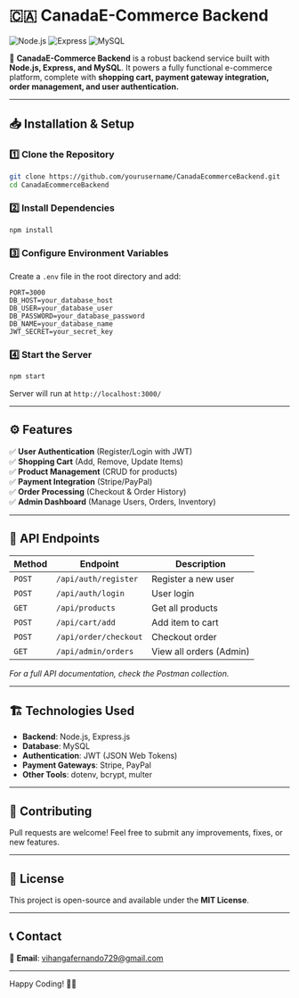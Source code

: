 # 🇨🇦 CanadaE-Commerce Backend

![Node.js](https://img.shields.io/badge/Node.js-16.x-green?style=for-the-badge&logo=node.js)
![Express](https://img.shields.io/badge/Express.js-4.x-lightgrey?style=for-the-badge&logo=express)
![MySQL](https://img.shields.io/badge/MySQL-8.x-blue?style=for-the-badge&logo=mysql)

🚀 **CanadaE-Commerce Backend** is a robust backend service built with **Node.js, Express, and MySQL**. It powers a fully functional e-commerce platform, complete with **shopping cart, payment gateway integration, order management, and user authentication.**

---

## 📥 Installation & Setup

### 1️⃣ Clone the Repository
```bash
git clone https://github.com/yourusername/CanadaEcommerceBackend.git
cd CanadaEcommerceBackend
```

### 2️⃣ Install Dependencies
```bash
npm install
```

### 3️⃣ Configure Environment Variables
Create a `.env` file in the root directory and add:
```env
PORT=3000
DB_HOST=your_database_host
DB_USER=your_database_user
DB_PASSWORD=your_database_password
DB_NAME=your_database_name
JWT_SECRET=your_secret_key
```

### 4️⃣ Start the Server
```bash
npm start
```
Server will run at `http://localhost:3000/`

---

## ⚙️ Features
✅ **User Authentication** (Register/Login with JWT)  
✅ **Shopping Cart** (Add, Remove, Update Items)  
✅ **Product Management** (CRUD for products)  
✅ **Payment Integration** (Stripe/PayPal)  
✅ **Order Processing** (Checkout & Order History)  
✅ **Admin Dashboard** (Manage Users, Orders, Inventory)  

---

## 📌 API Endpoints
| Method | Endpoint | Description |
|--------|---------|-------------|
| `POST` | `/api/auth/register` | Register a new user |
| `POST` | `/api/auth/login` | User login |
| `GET` | `/api/products` | Get all products |
| `POST` | `/api/cart/add` | Add item to cart |
| `POST` | `/api/order/checkout` | Checkout order |
| `GET` | `/api/admin/orders` | View all orders (Admin) |

_For a full API documentation, check the Postman collection._

---

## 🏗 Technologies Used
- **Backend**: Node.js, Express.js
- **Database**: MySQL
- **Authentication**: JWT (JSON Web Tokens)
- **Payment Gateways**: Stripe, PayPal
- **Other Tools**: dotenv, bcrypt, multer

---

## 🤝 Contributing
Pull requests are welcome! Feel free to submit any improvements, fixes, or new features.

---

## 📜 License
This project is open-source and available under the **MIT License**.

---

## 📞 Contact
📧 **Email**: vihangafernando729@gmail.com  
 

---

Happy Coding! 🚀🎉

